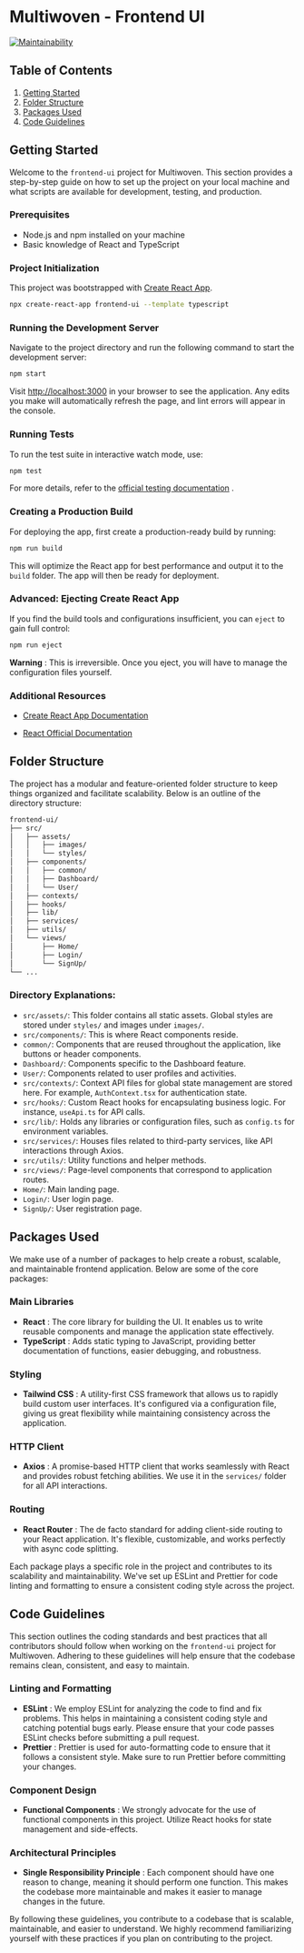# Multiwoven - Frontend UI
[![Maintainability](https://api.codeclimate.com/v1/badges/cd039b8464f86f698a37/maintainability)](https://codeclimate.com/repos/653a306dea0bf400bb7a84eb/maintainability)

## Table of Contents  
1. [Getting Started](#getting-started) 
2. [Folder Structure](#folder-structure) 
3. [Packages Used](#packages-used)
4. [Code Guidelines](#code-guidelines)

## Getting Started

Welcome to the `frontend-ui` project for Multiwoven. This section provides a step-by-step guide on how to set up the project on your local machine and what scripts are available for development, testing, and production.

### Prerequisites
- Node.js and npm installed on your machine
- Basic knowledge of React and TypeScript

### Project Initialization

This project was bootstrapped with [Create React App](https://github.com/facebook/create-react-app).

```bash
npx create-react-app frontend-ui --template typescript
```

### Running the Development Server

Navigate to the project directory and run the following command to start the development server:

```bash
npm start
```

Visit [http://localhost:3000](http://localhost:3000/)  in your browser to see the application. Any edits you make will automatically refresh the page, and lint errors will appear in the console.

### Running Tests

To run the test suite in interactive watch mode, use:

```bash
npm test
```

For more details, refer to the [official testing documentation](https://facebook.github.io/create-react-app/docs/running-tests) .
### Creating a Production Build

For deploying the app, first create a production-ready build by running:

```bash
npm run build
```

This will optimize the React app for best performance and output it to the `build` folder. The app will then be ready for deployment.

### Advanced: Ejecting Create React App

If you find the build tools and configurations insufficient, you can `eject` to gain full control:

```bash
npm run eject
```

**Warning** : This is irreversible. Once you eject, you will have to manage the configuration files yourself.

### Additional Resources 
- [Create React App Documentation](https://facebook.github.io/create-react-app/docs/getting-started) 

- [React Official Documentation](https://reactjs.org/)

## Folder Structure

The project has a modular and feature-oriented folder structure to keep things organized and facilitate scalability. Below is an outline of the directory structure:

```css
frontend-ui/
├── src/
│   ├── assets/
│   │   ├── images/
│   │   └── styles/
│   ├── components/
│   │   ├── common/
│   │   ├── Dashboard/
│   │   └── User/
│   ├── contexts/
│   ├── hooks/
│   ├── lib/
│   ├── services/
│   ├── utils/
│   └── views/
│       ├── Home/
│       ├── Login/
│       └── SignUp/
└── ...
```

### Directory Explanations: 

- `src/assets/`: This folder contains all static assets. Global styles are stored under `styles/` and images under `images/`. 
- `src/components/`: This is where React components reside. 
- `common/`: Components that are reused throughout the application, like buttons or header components. 
- `Dashboard/`: Components specific to the Dashboard feature. 
- `User/`: Components related to user profiles and activities. 
- `src/contexts/`: Context API files for global state management are stored here. For example, `AuthContext.tsx` for authentication state. 
- `src/hooks/`: Custom React hooks for encapsulating business logic. For instance, `useApi.ts` for API calls. 
- `src/lib/`: Holds any libraries or configuration files, such as `config.ts` for environment variables. 
- `src/services/`: Houses files related to third-party services, like API interactions through Axios. 
- `src/utils/`: Utility functions and helper methods. 
- `src/views/`: Page-level components that correspond to application routes. 
- `Home/`: Main landing page. 
- `Login/`: User login page. 
- `SignUp/`: User registration page.

## Packages Used

We make use of a number of packages to help create a robust, scalable, and maintainable frontend application. Below are some of the core packages:

### Main Libraries 
- **React** : The core library for building the UI. It enables us to write reusable components and manage the application state effectively. 
- **TypeScript** : Adds static typing to JavaScript, providing better documentation of functions, easier debugging, and robustness.

### Styling 
- **Tailwind CSS** : A utility-first CSS framework that allows us to rapidly build custom user interfaces. It's configured via a configuration file, giving us great flexibility while maintaining consistency across the application.

### HTTP Client 
- **Axios** : A promise-based HTTP client that works seamlessly with React and provides robust fetching abilities. We use it in the `services/` folder for all API interactions.

### Routing 
- **React Router** : The de facto standard for adding client-side routing to your React application. It's flexible, customizable, and works perfectly with async code splitting.

Each package plays a specific role in the project and contributes to its scalability and maintainability. We've set up ESLint and Prettier for code linting and formatting to ensure a consistent coding style across the project.


## Code Guidelines

This section outlines the coding standards and best practices that all contributors should follow when working on the `frontend-ui` project for Multiwoven. Adhering to these guidelines will help ensure that the codebase remains clean, consistent, and easy to maintain.

### Linting and Formatting 
- **ESLint** : We employ ESLint for analyzing the code to find and fix problems. This helps in maintaining a consistent coding style and catching potential bugs early. Please ensure that your code passes ESLint checks before submitting a pull request. 
- **Prettier** : Prettier is used for auto-formatting code to ensure that it follows a consistent style. Make sure to run Prettier before committing your changes.

### Component Design 
- **Functional Components** : We strongly advocate for the use of functional components in this project. Utilize React hooks for state management and side-effects.

### Architectural Principles 
- **Single Responsibility Principle** : Each component should have one reason to change, meaning it should perform one function. This makes the codebase more maintainable and makes it easier to manage changes in the future.

By following these guidelines, you contribute to a codebase that is scalable, maintainable, and easier to understand. We highly recommend familiarizing yourself with these practices if you plan on contributing to the project.